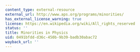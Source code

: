 ```yaml
---
content_type: external-resource
external_url: http://www.aps.org/programs/minorities/
has_external_license_warning: true
license: https://en.wikipedia.org/wiki/All_rights_reserved
status: ''
title: Minorities in Physics
uid: 0491bfdd-d36c-450b-9b39-badb30abac72
wayback_url: ''
---
```

